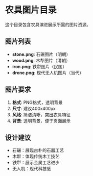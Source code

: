 # 农具图片目录

这个目录包含农具演进展示所需的图片资源。

## 图片列表

- **stone.png**: 石碾图片（明朝）
- **wood.png**: 木犁图片（清朝）
- **iron.png**: 铁犁图片（民国）
- **drone.png**: 现代无人机图片（当代）

## 图片要求

1. **格式**: PNG格式，透明背景
2. **尺寸**: 建议400x400px
3. **风格**: 简洁清晰，突出农具特征
4. **背景**: 透明背景，便于页面展示

## 设计建议

- 石碾：展现古朴的石器工艺
- 木犁：体现传统木工技艺
- 铁犁：展示金属工艺进步
- 无人机：现代科技感 